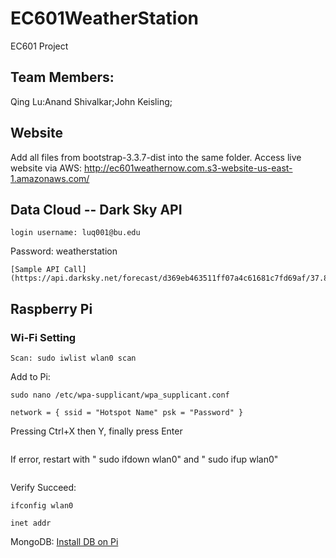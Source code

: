 # EC601WeatherStation
EC601 Project
## Team Members: 
Qing Lu:Anand Shivalkar;John Keisling;

## Website
Add all files from bootstrap-3.3.7-dist into the same folder.  Access live website via AWS: http://ec601weathernow.com.s3-website-us-east-1.amazonaws.com/

## Data Cloud -- Dark Sky API
```
login username: luq001@bu.edu
```
Password: weatherstation
```
[Sample API Call](https://api.darksky.net/forecast/d369eb463511ff07a4c61681c7fd69af/37.8267,-122.4233)
```

## Raspberry Pi
### Wi-Fi Setting
```
Scan: sudo iwlist wlan0 scan
```
Add to Pi: 
```
sudo nano /etc/wpa-supplicant/wpa_supplicant.conf 
```
```
network = { ssid = "Hotspot Name" psk = "Password" }
```
Pressing Ctrl+X then Y, finally press Enter
```
```
If error, restart with " sudo ifdown wlan0" and " sudo ifup wlan0" 
```
```
Verify Succeed:
```
ifconfig wlan0 
```
```
inet addr 
```
MongoDB: [Install DB on Pi](https://docs.mongodb.com/manual/tutorial/install-mongodb-enterprise-on-ubuntu/?_ga=1.185082272.826439590.1477339556)


